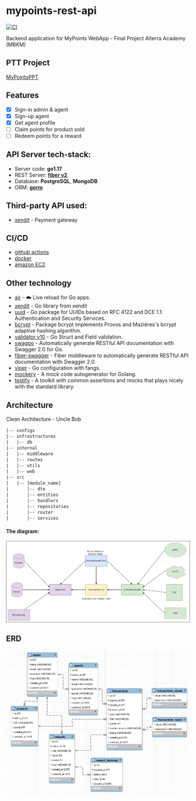 # mypoints-rest-api
[![CI](https://github.com/yossdev/mypoints-rest-api/actions/workflows/CI.yml/badge.svg?branch=main)](https://github.com/yossdev/mypoints-rest-api/actions/workflows/CI.yml)

Backend application for MyPoints WebApp - Final Project Alterra Academy (MBKM)

## PTT Project

[MyPointsPPT]()

## Features

- [x] Sign-in admin & agent
- [x] Sign-up agent
- [x] Get agent profile
- [ ] Claim points for product sold
- [ ] Redeem points for a reward

## API Server tech-stack:

- Server code: **go1.17**
- REST Server: [**fiber v2**](https://docs.gofiber.io/)
- Database: **PostgreSQL**, **MongoDB**
- ORM: [**gorm**](https://gorm.io/docs/)

## Third-party API used:
- [xendit](https://www.xendit.co/en-id/) - Payment gateway

## CI/CD

- [github actions](https://github.com/features/actions)
- [docker](https://www.docker.com/)
- [amazon EC2](https://aws.amazon.com/ec2/?ec2-whats-new.sort-by=item.additionalFields.postDateTime&ec2-whats-new.sort-order=desc)

## Other technology

- [air](https://github.com/cosmtrek/air) - ☁️ Live reload for Go apps.
- [xendit](https://github.com/xendit/xendit-go) - Go library from xendit
- [uuid](https://github.com/google/uuid) - Go package for UUIDs based on RFC 4122 and DCE 1.1: Authentication and Security Services.
- [bcrypt](https://pkg.go.dev/golang.org/x/crypto/bcrypt) - Package bcrypt implements Provos and Mazières's bcrypt adaptive hashing algorithm.
- [validator v10](https://github.com/go-playground/validator) - Go Struct and Field validation.
- [swaggo](https://github.com/swaggo/swag) - Automatically generate RESTful API documentation with Swagger 2.0 for Go.
- [fiber-swagger](https://github.com/arsmn/fiber-swagger) - Fiber middleware to automatically generate RESTful API documentation with Swagger 2.0.
- [viper](https://github.com/spf13/viper) - Go configuration with fangs.
- [mockery](https://github.com/vektra/mockery) - A mock code autogenerator for Golang.
- [testify](https://github.com/stretchr/testify) - A toolkit with common assertions and mocks that plays nicely with the standard library.

## Architecture
Clean Architecture - Uncle Bob
```
|-- configs
|-- infrastructures
|   |-- db
|-- internal
|   |-- middleware
|   |-- routes
|   |-- utils
|   |-- web
|-- src
|   |-- [module_name]
|       |-- dto
|       |-- entities
|       |-- handlers
|       |-- repositories
|       |-- router
|       |-- services
```

#### The diagram:
![golang clean architecture](https://github.com/yossdev/mypoints-rest-api/blob/main/docs/img/clean-arch.png)

## ERD
![ERD](https://github.com/yossdev/mypoints-rest-api/blob/main/docs/img/erd.jpg)